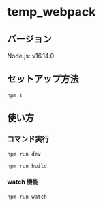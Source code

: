 # temp_webpack

## バージョン

Node.js: v16.14.0

## セットアップ方法

```
npm i
```

## 使い方

### コマンド実行

```
npm run dev
```

```
npm run build
```

#### watch 機能

```
npm run watch
```
